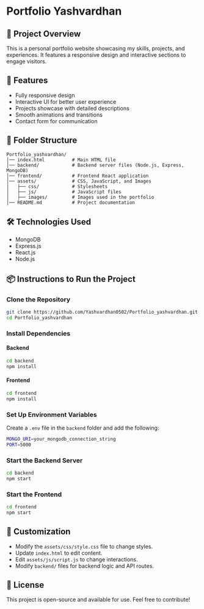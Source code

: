 # Portfolio Yashvardhan

## 📌 Project Overview
This is a personal portfolio website showcasing my skills, projects, and experiences. It features a responsive design and interactive sections to engage visitors.

## 🚀 Features
- Fully responsive design
- Interactive UI for better user experience
- Projects showcase with detailed descriptions
- Smooth animations and transitions
- Contact form for communication

## 📂 Folder Structure
```
Portfolio_yashvardhan/
│── index.html          # Main HTML file
│── backend/            # Backend server files (Node.js, Express, MongoDB)
│── frontend/           # Frontend React application
│── assets/             # CSS, JavaScript, and Images
│   ├── css/            # Stylesheets
│   ├── js/             # JavaScript files
│   ├── images/         # Images used in the portfolio
│── README.md           # Project documentation
```

## 🛠️ Technologies Used
- MongoDB
- Express.js
- React.js
- Node.js

## 📦 Instructions to Run the Project
### Clone the Repository
```sh
git clone https://github.com/Yashvardhan0502/Portfolio_yashvardhan.git
cd Portfolio_yashvardhan
```

### Install Dependencies
#### Backend
```sh
cd backend
npm install
```
#### Frontend
```sh
cd frontend
npm install
```

### Set Up Environment Variables
Create a `.env` file in the `backend` folder and add the following:
```sh
MONGO_URI=your_mongodb_connection_string
PORT=5000
```

### Start the Backend Server
```sh
cd backend
npm start
```

### Start the Frontend
```sh
cd frontend
npm start
```

## 🎨 Customization
- Modify the `assets/css/style.css` file to change styles.
- Update `index.html` to edit content.
- Edit `assets/js/script.js` to change interactions.
- Modify `backend/` files for backend logic and API routes.

## 📝 License
This project is open-source and available for use. Feel free to contribute!

